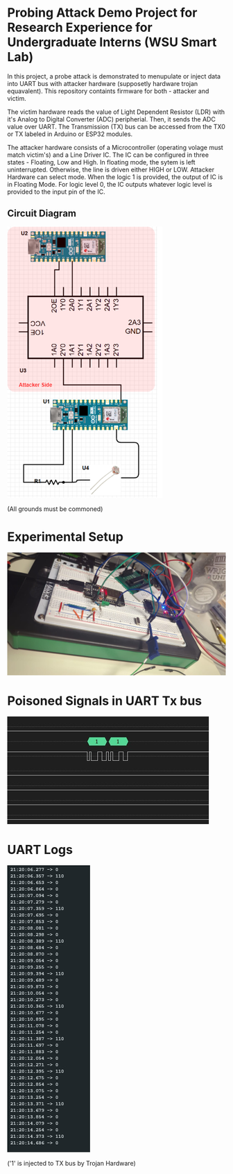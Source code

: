 # Probing Attack Demo Project for Research Experience for Undergraduate Interns (WSU Smart Lab)
In this project, a probe attack is demonstrated to menupulate or inject data into UART bus with attacker hardware (supposetly hardware trojan equavalent). This repository containts firmware for both - attacker and victim.

The victim hardware reads the value of Light Dependent Resistor (LDR) with it's Analog to Digital Converter (ADC) peripherial. Then, it sends the ADC value over UART. The Transmission (TX) bus can be accessed from the TX0 or TX labeled in Arduino or ESP32 modules. 

The attacker hardware consists of a Microcontroller (operating volage must match victim's) and a Line Driver IC. The IC can be configured in three states - Floating, Low and High. In floating mode, the sytem is left uninterrupted. Otherwise, the line is driven either HIGH or LOW.
Attacker Hardware can select mode. When the logic 1 is provided, the output of IC is in Floating Mode. For logic level 0, the IC outputs whatever logic level is provided to the input pin of the IC.


## Circuit Diagram
![GitHub Logo](Assets/diagram.png)

(All grounds must be commoned)

# Experimental Setup
![setup](Assets/Experimental_Setup.jpg)

# Poisoned Signals in UART Tx bus
![Poisoned Signals](Assets/Poisoned_Signal.jpg)

# UART Logs
![UART Logs](Assets/Poisoned_UART_Logs.jpg)

('1' is injected to TX bus by Trojan Hardware)